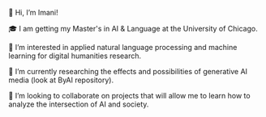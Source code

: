👋 Hi, I’m Imani!

🎓 I am getting my Master's in AI & Language at the University of Chicago.

👀 I’m interested in applied natural language processing and machine learning for digital humanities research.

🌱 I’m currently researching the effects and possibilities of generative AI media (look at ByAI repository).

💞️ I’m looking to collaborate on projects that will allow me to learn how to analyze the intersection of AI and society.


<!---
imanif/imanif is a ✨ special ✨ repository because its `README.md` (this file) appears on your GitHub profile.
You can click the Preview link to take a look at your changes.
--->
